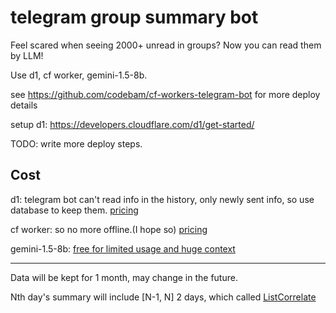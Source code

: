 # telegram group summary bot

Feel scared when seeing 2000+ unread in groups? Now you can read them by LLM!

Use d1, cf worker, gemini-1.5-8b.

see <https://github.com/codebam/cf-workers-telegram-bot> for more deploy details

setup d1: <https://developers.cloudflare.com/d1/get-started/>

TODO: write more deploy steps.

## Cost

d1: telegram bot can't read info in the history, only newly sent info, so use database to keep them. [pricing](https://developers.cloudflare.com/d1/platform/pricing/#billing-metrics)

cf worker: so no more offline.(I hope so) [pricing](https://developers.cloudflare.com/workers/platform/pricing/#workers)

gemini-1.5-8b: [free for limited usage and huge context](https://ai.google.dev/pricing?hl=zh-cn#1_5flash-8B)

---

Data will be kept for 1 month, may change in the future.

Nth day's summary will include [N-1, N] 2 days, which called [ListCorrelate](https://reference.wolfram.com/language/ref/ListCorrelate.html)
